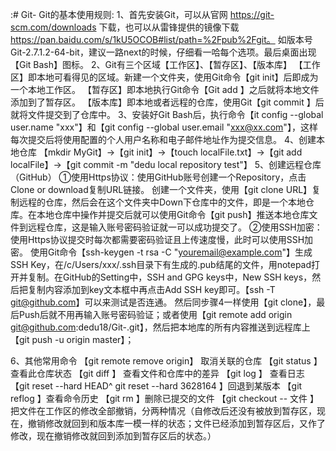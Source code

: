 :# Git-
Git的基本使用规则:
    1、首先安装Git，可以从官网 https://git-scm.com/downloads 下载，也可以从雷锋提供的镜像下载 https://pan.baidu.com/s/1kU5OCOB#list/path=%2Fpub%2Fgit。 如版本号Git-2.7.1.2-64-bit，建议一路next的时候，仔细看一哈每个选项。最后桌面出现【Git Bash】图标。
    2、Git有三个区域【工作区】、【暂存区】、【版本库】
    	【工作区】即本地可看得见的区域。新建一个文件夹，使用Git命令【git init】后即成为一个本地工作区。
        【暂存区】即本地执行Git命令【Git add 】之后就将本地文件添加到了暂存区。
	【版本库】即本地或者远程的仓库，使用Git【git commit 】后就将文件提交到了仓库中。
    3、安装好Git Bash后，执行命令【it config --global user.name "xxx"】和【git config --global user.email "xxx@xx.com"】，这样每次提交后将使用配置的个人用户名称和电子邮件地址作为提交信息。
    4、创建本地仓库
       【mkdir MyGit】->【git init】->【touch localFile.txt】->【git add localFile】->【git commit -m "dedu local repository test"】
    5、创建远程仓库（GitHub）
       ①使用Https协议：使用GitHub账号创建一个Repository，点击Clone or download复制URL链接。
       	创建一个文件夹，使用【git clone URL】复制远程的仓库，然后会在这个文件夹中Down下仓库中的文件，即是一个本地仓库。在本地仓库中操作并提交后就可以使用Git命令【git push】推送本地仓库文件到远程仓库，这是输入账号密码验证就一可以成功提交了。
       ②使用SSH加密：使用Https协议提交时每次都需要密码验证且上传速度慢，此时可以使用SSH加密。
        使用Git命令【ssh-keygen -t rsa -C "youremail@example.com"】生成SSH Key，在/c/Users/xxx/.ssh目录下有生成的.pub结尾的文件，用notepad打开并复制。在GitHub的Setting中，SSH and GPG keys中，New SSH keys，然后把复制内容添加到key文本框中再点击Add SSH key即可。【ssh -T git@github.com】可以来测试是否连通。
	然后同步骤4一样使用【git clone】，最后Push后就不用再输入账号密码验证；或者使用【git remote add origin git@github.com:dedu18/Git-.git】，然后把本地库的所有内容推送到远程库上【git push -u origin master】；
	
   6、其他常用命令
      【git remote remove origin】 取消关联的仓库
      【git status 】 查看此仓库状态
      【git diff 】 查看文件和仓库中的差异
      【git log 】 查看日志
      【git reset --hard HEAD^   git reset --hard 3628164 】回退到某版本
      【git reflog 】查看命令历史
      【git rm 】删除已提交的文件
      【git checkout -- 文件 】 把文件在工作区的修改全部撤销，分两种情况（自修改后还没有被放到暂存区，现在，撤销修改就回到和版本库一模一样的状态；文件已经添加到暂存区后，又作了修改，现在撤销修改就回到添加到暂存区后的状态。）
